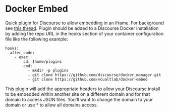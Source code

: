 # Docker Embed
Quick plugin for Discourse to allow embedding in an iframe. For background see [this thread](https://meta.discourse.org/t/x-frame-options-sameorigin-header-prevents-embedding/14928). Plugin should be added to a Discourse Docker installation by adding the repo URL in the hooks section of your container configuration file like the following example:
```
hooks:
  after_code:
    - exec:
        cd: $home/plugins
        cmd:
          - mkdir -p plugins
          - git clone https://github.com/discourse/docker_manager.git
          - git clone https://github.com/vcualtlab/docker-embed
```

This plugin will add the appropriate headers to allow your Discourse install to be embedded within another site on a different domain and for that domain to access JSON files. You'll want to change the domain to your domain or use * to allow all domains access.
